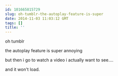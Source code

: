 ```yaml
---
id: 101665815729
slug: oh-tumblr-the-autoplay-feature-is-super
date: 2014-11-03 11:03:12 GMT
tags: []
title: ''
---
```


oh tumblr

the autoplay feature is super annoying

but then i go to watch a video i actually want to see....

and it won't load.

